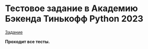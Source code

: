 # Тестовое задание в Академию Бэкенда Тинькофф Python 2023

[Задание](task.pdf)

**Проходит все тесты.**
